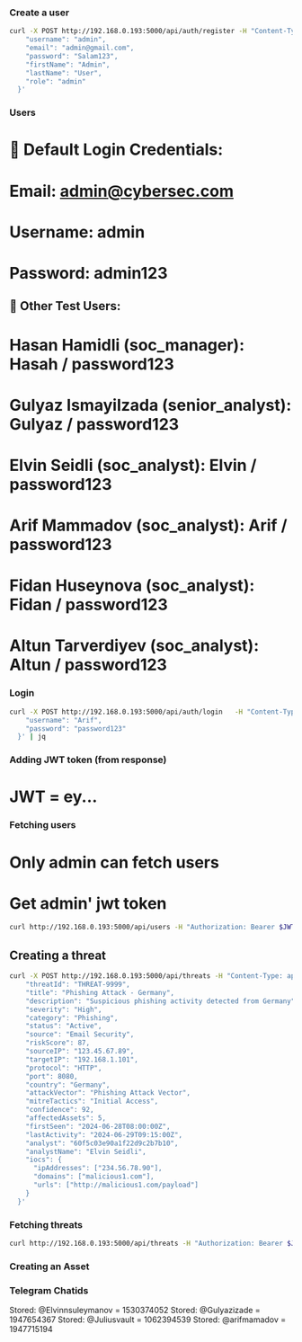 ### Create a user
```bash
curl -X POST http://192.168.0.193:5000/api/auth/register -H "Content-Type: application/json"   -d '{
    "username": "admin",
    "email": "admin@gmail.com",
    "password": "Salam123",
    "firstName": "Admin",
    "lastName": "User",
    "role": "admin"
  }'
```
### Users
# 🔐 Default Login Credentials:
# Email: admin@cybersec.com
# Username: admin
# Password: admin123

## 👥 Other Test Users:
# Hasan Hamidli (soc_manager): Hasah / password123
# Gulyaz Ismayilzada (senior_analyst): Gulyaz / password123
# Elvin Seidli (soc_analyst): Elvin / password123
# Arif Mammadov (soc_analyst): Arif / password123
# Fidan Huseynova (soc_analyst): Fidan / password123
# Altun Tarverdiyev (soc_analyst): Altun / password123

### Login 
```bash
curl -X POST http://192.168.0.193:5000/api/auth/login   -H "Content-Type: application/json"   -d '{
    "username": "Arif",
    "password": "password123"
  }' | jq
```

### Adding JWT token (from response)
# JWT = ey... 

### Fetching users
# Only admin can fetch users
# Get admin' jwt token 

```bash
curl http://192.168.0.193:5000/api/users -H "Authorization: Bearer $JWT" | jq
```

## Creating a threat
```bash
curl -X POST http://192.168.0.193:5000/api/threats -H "Content-Type: application/json" -H "Authorization: Bearer $JWT"   -d '{
    "threatId": "THREAT-9999",
    "title": "Phishing Attack - Germany",
    "description": "Suspicious phishing activity detected from Germany",
    "severity": "High",
    "category": "Phishing",
    "status": "Active",
    "source": "Email Security",
    "riskScore": 87,
    "sourceIP": "123.45.67.89",
    "targetIP": "192.168.1.101",
    "protocol": "HTTP",
    "port": 8080,
    "country": "Germany",
    "attackVector": "Phishing Attack Vector",
    "mitreTactics": "Initial Access",
    "confidence": 92,
    "affectedAssets": 5,
    "firstSeen": "2024-06-28T08:00:00Z",
    "lastActivity": "2024-06-29T09:15:00Z",
    "analyst": "60f5c03e90a1f22d9c2b7b10",
    "analystName": "Elvin Seidli",
    "iocs": {
      "ipAddresses": ["234.56.78.90"],
      "domains": ["malicious1.com"],
      "urls": ["http://malicious1.com/payload"]
    }
  }'
```

### Fetching threats
```bash
curl http://192.168.0.193:5000/api/threats -H "Authorization: Bearer $JWT" | jq
```

### Creating an Asset


### Telegram Chatids
Stored: @Elvinnsuleymanov = 1530374052
Stored: @Gulyazizade = 1947654367
Stored: @Juliusvault = 1062394539
Stored: @arifmamadov = 1947715194